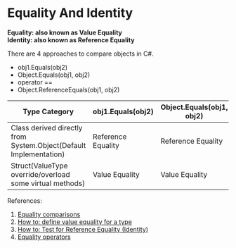 # Equality And Identity

**Equality: also known as Value Equality**\
**Identity: also known as Reference Equality**

There are 4 approaches to compare objects in C#.
- obj1.Equals(obj2)
- Object.Equals(obj1, obj2)
- operator ==
- Object.ReferenceEquals(obj1, obj2)


Type Category | obj1.Equals(obj2) | Object.Equals(obj1, obj2) | operator == | Object.ReferenceEquals(obj1, obj2)
------------ | ------------- | ------------ | ------------ | ------------
Class derived directly from System.Object(Default Implementation) | Reference Equality | Reference Equality | Reference Equality | Reference Equality
Struct(ValueType override/overload some virtual methods) | Value Equality | Value Equality | Value Equality | Reference Equality


References:
1. [Equality comparisons](https://docs.microsoft.com/en-us/dotnet/csharp/programming-guide/statements-expressions-operators/equality-comparisons)
2. [How to: define value equality for a type](https://docs.microsoft.com/en-us/dotnet/csharp/programming-guide/statements-expressions-operators/how-to-define-value-equality-for-a-type)
3. [How to: Test for Reference Equality (Identity)](https://docs.microsoft.com/en-us/dotnet/csharp/programming-guide/statements-expressions-operators/how-to-test-for-reference-equality-identity)
4. [Equality operators](https://docs.microsoft.com/en-us/dotnet/csharp/language-reference/operators/equality-operators)
